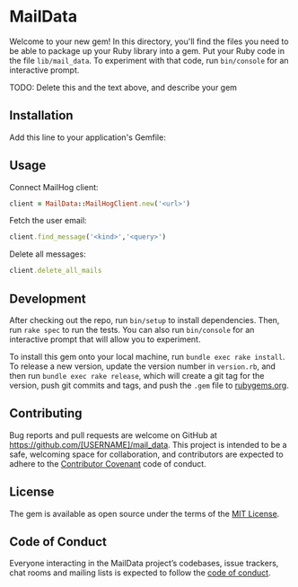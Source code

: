 # MailData

Welcome to your new gem! In this directory, you'll find the files you need to be able to package up your Ruby library into a gem. Put your Ruby code in the file `lib/mail_data`. To experiment with that code, run `bin/console` for an interactive prompt.

TODO: Delete this and the text above, and describe your gem

## Installation

Add this line to your application's Gemfile:

## Usage

Connect MailHog client:

```ruby
client = MailData::MailHogClient.new('<url>')
```

Fetch the user email:

```ruby
client.find_message('<kind>','<query>')
```

Delete all messages:

```ruby
client.delete_all_mails
```


## Development

After checking out the repo, run `bin/setup` to install dependencies. Then, run `rake spec` to run the tests. You can also run `bin/console` for an interactive prompt that will allow you to experiment.

To install this gem onto your local machine, run `bundle exec rake install`. To release a new version, update the version number in `version.rb`, and then run `bundle exec rake release`, which will create a git tag for the version, push git commits and tags, and push the `.gem` file to [rubygems.org](https://rubygems.org).

## Contributing

Bug reports and pull requests are welcome on GitHub at https://github.com/[USERNAME]/mail_data. This project is intended to be a safe, welcoming space for collaboration, and contributors are expected to adhere to the [Contributor Covenant](http://contributor-covenant.org) code of conduct.

## License

The gem is available as open source under the terms of the [MIT License](https://opensource.org/licenses/MIT).

## Code of Conduct

Everyone interacting in the MailData project’s codebases, issue trackers, chat rooms and mailing lists is expected to follow the [code of conduct](https://github.com/[USERNAME]/mail_data/blob/master/CODE_OF_CONDUCT.md).
